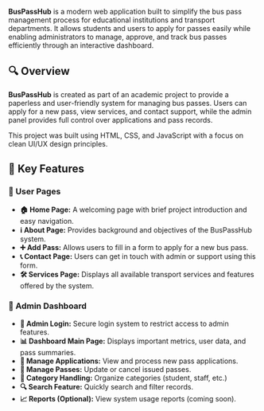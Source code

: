 **BusPassHub** is a modern web application built to simplify the bus pass management process for educational institutions and transport departments. It allows students and users to apply for passes easily while enabling administrators to manage, approve, and track bus passes efficiently through an interactive dashboard.
## 🔍 Overview

**BusPassHub** is created as part of an academic project to provide a paperless and user-friendly system for managing bus passes. Users can apply for a new pass, view services, and contact support, while the admin panel provides full control over applications and pass records.

This project was built using HTML, CSS, and JavaScript with a focus on clean UI/UX design principles.



## 🌟 Key Features

### 👤 User Pages

- **🏠 Home Page:** A welcoming page with brief project introduction and easy navigation.
- **ℹ️ About Page:** Provides background and objectives of the BusPassHub system.
- **➕ Add Pass:** Allows users to fill in a form to apply for a new bus pass.
- **📞 Contact Page:** Users can get in touch with admin or support using this form.
- **🛠️ Services Page:** Displays all available transport services and features offered by the system.

### 🔐 Admin Dashboard

- **🔑 Admin Login:** Secure login system to restrict access to admin features.
- **📊 Dashboard Main Page:** Displays important metrics, user data, and pass summaries.
- **📝 Manage Applications:** View and process new pass applications.
- **🚌 Manage Passes:** Update or cancel issued passes.
- **📂 Category Handling:** Organize categories (student, staff, etc.)
- **🔍 Search Feature:** Quickly search and filter records.
- **📈 Reports (Optional):** View system usage reports (coming soon).
